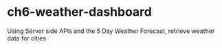 # ch6-weather-dashboard
Using Server side APIs and the 5 Day Weather Forecast, retrieve weather data for cities
